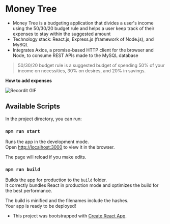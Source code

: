 # Money Tree

* Money Tree is a budgeting application that divides a user's income using the 50/30/20 budget rule and helps a user keep track of their expenses to stay within the suggested amount
* Technology stack: React.js, Express.js (framework of Node.js), and MySQL
* Integrates Axios, a promise-based HTTP client for the browser and Node, to consume REST APIs made to the MySQL database

> 50/30/20 budget rule is a suggested budget of spending 50% of your income on necessities, 30% on desires, and 20% in savings.

**How to add expenses**

![Recordit GIF](https://recordit.co/lSZ7TIqHtJ.gif)

## Available Scripts

In the project directory, you can run:

### `npm run start`

Runs the app in the development mode.<br />
Open [http://localhost:3000](http://localhost:3000) to view it in the browser.

The page will reload if you make edits.<br />

### `npm run build`

Builds the app for production to the `build` folder.<br />
It correctly bundles React in production mode and optimizes the build for the best performance.

The build is minified and the filenames include the hashes.<br />
Your app is ready to be deployed!


* This project was bootstrapped with [Create React App](https://github.com/facebook/create-react-app).
